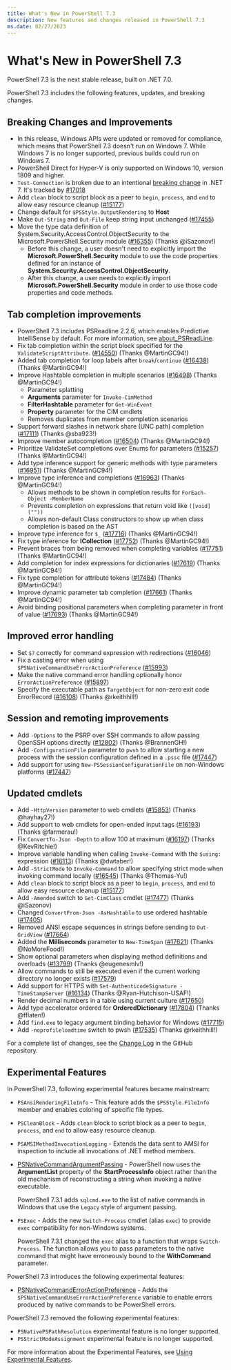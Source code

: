 ```yaml
---
title: What's New in PowerShell 7.3
description: New features and changes released in PowerShell 7.3
ms.date: 02/27/2023
---
```


# What's New in PowerShell 7.3

PowerShell 7.3 is the next stable release, built on .NET 7.0.

PowerShell 7.3 includes the following features, updates, and breaking changes.

## Breaking Changes and Improvements

- In this release, Windows APIs were updated or removed for compliance, which means that PowerShell
  7.3 doesn't run on Windows 7. While Windows 7 is no longer supported, previous builds could run on
  Windows 7.
- PowerShell Direct for Hyper-V is only supported on Windows 10, version 1809 and higher.
- `Test-Connection` is broken due to an intentional [breaking change][09] in .NET 7. It's tracked by
  [#17018][10]
- Add `clean` block to script block as a peer to `begin`, `process`, and `end` to allow easy
  resource cleanup ([#15177][15177])
- Change default for `$PSStyle.OutputRendering` to **Host**
- Make `Out-String` and `Out-File` keep string input unchanged ([#17455][17455])
- Move the type data definition of System.Security.AccessControl.ObjectSecurity to the
  Microsoft.PowerShell.Security module ([#16355][16355]) (Thanks @iSazonov!)
  - Before this change, a user doesn't need to explicitly import the
    **Microsoft.PowerShell.Security** module to use the code properties defined for an instance of
    **System.Security.AccessControl.ObjectSecurity**.
  - After this change, a user needs to explicitly import **Microsoft.PowerShell.Security** module in
    order to use those code properties and code methods.

## Tab completion improvements

- PowerShell 7.3 includes PSReadline 2.2.6, which enables Predictive IntelliSense by default. For
  more information, see [about_PSReadLine][12].
- Fix tab completion within the script block specified for the `ValidateScriptAttribute`.
  ([#14550][14550]) (Thanks @MartinGC94!)
- Added tab completion for loop labels after `break`/`continue` ([#16438][16438]) (Thanks
  @MartinGC94!)
- Improve Hashtable completion in multiple scenarios ([#16498][16498]) (Thanks @MartinGC94!)
  - Parameter splatting
  - **Arguments** parameter for `Invoke-CimMethod`
  - **FilterHashtable** parameter for `Get-WinEvent`
  - **Property** parameter for the CIM cmdlets
  - Removes duplicates from member completion scenarios
- Support forward slashes in network share (UNC path) completion ([#17111][17111]) (Thanks @sba923!)
- Improve member autocompletion ([#16504][16504]) (Thanks @MartinGC94!)
- Prioritize ValidateSet completions over Enums for parameters ([#15257][15257]) (Thanks
  @MartinGC94!)
- Add type inference support for generic methods with type parameters ([#16951][16951]) (Thanks
  @MartinGC94!)
- Improve type inference and completions ([#16963][16963]) (Thanks @MartinGC94!)
  - Allows methods to be shown in completion results for `ForEach-Object -MemberName`
  - Prevents completion on expressions that return void like `([void](""))`
  - Allows non-default Class constructors to show up when class completion is based on the AST
- Improve type inference for `$_` ([#17716][17716]) (Thanks @MartinGC94!)
- Fix type inference for **ICollection** ([#17752][17752]) (Thanks @MartinGC94!)
- Prevent braces from being removed when completing variables ([#17751][17751]) (Thanks
  @MartinGC94!)
- Add completion for index expressions for dictionaries ([#17619][17619]) (Thanks @MartinGC94!)
- Fix type completion for attribute tokens ([#17484][17484]) (Thanks @MartinGC94!)
- Improve dynamic parameter tab completion ([#17661][17661]) (Thanks @MartinGC94!)
- Avoid binding positional parameters when completing parameter in front of value ([#17693][17693])
  (Thanks @MartinGC94!)

## Improved error handling

- Set `$?` correctly for command expression with redirections ([#16046][16046])
- Fix a casting error when using `$PSNativeCommandUseErrorActionPreference` ([#15993][15993])
- Make the native command error handling optionally honor `ErrorActionPreference` ([#15897][15897])
- Specify the executable path as `TargetObject` for non-zero exit code ErrorRecord
  ([#16108][16108]) (Thanks @rkeithhill!)

## Session and remoting improvements

- Add `-Options` to the PSRP over SSH commands to allow passing OpenSSH options directly
  ([#12802][12802]) (Thanks @BrannenGH!)
- Add `-ConfigurationFile` parameter to `pwsh` to allow starting a new process with the session
  configuration defined in a `.pssc` file ([#17447][17447])
- Add support for using `New-PSSessionConfigurationFile` on non-Windows platforms ([#17447][17447])

## Updated cmdlets

- Add `-HttpVersion` parameter to web cmdlets ([#15853][15853]) (Thanks @hayhay27!)
- Add support to web cmdlets for open-ended input tags ([#16193][16193]) (Thanks @farmerau!)
- Fix `ConvertTo-Json -Depth` to allow 100 at maximum ([#16197][16197]) (Thanks @KevRitchie!)
- Improve variable handling when calling `Invoke-Command` with the `$using:` expression
  ([#16113][16113]) (Thanks @dwtaber!)
- Add `-StrictMode` to `Invoke-Command` to allow specifying strict mode when invoking command
  locally ([#16545][16545]) (Thanks @Thomas-Yu!)
- Add `clean` block to script block as a peer to `begin`, `process`, and `end` to allow easy
  resource cleanup ([#15177][15177])
- Add `-Amended` switch to `Get-CimClass` cmdlet ([#17477][17477]) (Thanks @iSazonov)
- Changed `ConvertFrom-Json -AsHashtable` to use ordered hashtable ([#17405][17405])
- Removed ANSI escape sequences in strings before sending to `Out-GridView` ([#17664][17664])
- Added the **Milliseconds** parameter to `New-TimeSpan` ([#17621][17621]) (Thanks @NoMoreFood!)
- Show optional parameters when displaying method definitions and overloads ([#13799][13799])
  (Thanks @eugenesmlv!)
- Allow commands to still be executed even if the current working directory no longer exists
  ([#17579][17579])
- Add support for HTTPS with `Set-AuthenticodeSignature -TimeStampServer` ([#16134][16134]) (Thanks
  @Ryan-Hutchison-USAF!)
- Render decimal numbers in a table using current culture ([#17650][17650])
- Add type accelerator ordered for **OrderedDictionary** ([#17804][17804]) (Thanks @fflaten!)
- Add `find.exe` to legacy argument binding behavior for Windows ([#17715][17715])
- Add `-noprofileloadtime` switch to pwsh ([#17535][17535]) (Thanks @rkeithhill!)

For a complete list of changes, see the [Change Log][11] in the GitHub repository.

## Experimental Features

In PowerShell 7.3, following experimental features became mainstream:

- `PSAnsiRenderingFileInfo` - This feature adds the `$PSStyle.FileInfo` member and enables
  coloring of specific file types.
- `PSCleanBlock` - Adds `clean` block to script block as a peer to `begin`, `process`, and `end`
  to allow easy resource cleanup.
- `PSAMSIMethodInvocationLogging` - Extends the data sent to AMSI for inspection to include all
  invocations of .NET method members.
- [PSNativeCommandArgumentPassing][08] - PowerShell now uses the **ArgumentList** property of the
  **StartProcessInfo** object rather than the old mechanism of reconstructing a string when invoking
  a native executable.

  PowerShell 7.3.1 adds `sqlcmd.exe` to the list of native commands in Windows that use the `Legacy`
  style of argument passing.
- `PSExec` - Adds the new `Switch-Process` cmdlet (alias `exec`) to provide `exec` compatibility for
  non-Windows systems.

  PowerShell 7.3.1 changed the `exec` alias to a function that wraps `Switch-Process`. The function
  allows you to pass parameters to the native command that might have erroneously bound to the
  **WithCommand** parameter.

PowerShell 7.3 introduces the following experimental features:

- [PSNativeCommandErrorActionPreference][06] - Adds the
  `$PSNativeCommandUseErrorActionPreference` variable to enable errors produced by native commands
  to be PowerShell errors.

PowerShell 7.3 removed the following experimental features:

- `PSNativePSPathResolution` experimental feature is no longer supported.
- `PSStrictModeAssignment` experimental feature is no longer supported.

For more information about the Experimental Features, see [Using Experimental Features][01].

<!-- end of content -->
<!-- reference links -->
[01]: ../learn/experimental-features.md
[06]: ../learn/experimental-features.md#psnativecommanderroractionpreference
[08]: ../learn/experimental-features.md#psnativecommandargumentpassing
[09]: https://github.com/dotnet/runtime/issues/66746
[10]: https://github.com/PowerShell/PowerShell/issues/17018
[11]: https://github.com/PowerShell/PowerShell/releases/tag/v7.3.0
[12]: /powershell/module/psreadline/about/about_psreadline#psreadline-release-history
[12802]: https://github.com/PowerShell/PowerShell/pull/12802
[13799]: https://github.com/PowerShell/PowerShell/pull/13799
[14550]: https://github.com/PowerShell/PowerShell/pull/14550
[15177]: https://github.com/PowerShell/PowerShell/pull/15177
[15257]: https://github.com/PowerShell/PowerShell/pull/15257
[15853]: https://github.com/PowerShell/PowerShell/pull/15853
[15897]: https://github.com/PowerShell/PowerShell/pull/15897
[15993]: https://github.com/PowerShell/PowerShell/pull/15993
[16046]: https://github.com/PowerShell/PowerShell/pull/16046
[16108]: https://github.com/PowerShell/PowerShell/pull/16108
[16113]: https://github.com/PowerShell/PowerShell/pull/16113
[16134]: https://github.com/PowerShell/PowerShell/pull/16134
[16193]: https://github.com/PowerShell/PowerShell/pull/16193
[16197]: https://github.com/PowerShell/PowerShell/pull/16197
[16355]: https://github.com/PowerShell/PowerShell/pull/16355
[16438]: https://github.com/PowerShell/PowerShell/pull/16438
[16498]: https://github.com/PowerShell/PowerShell/pull/16498
[16504]: https://github.com/PowerShell/PowerShell/pull/16504
[16545]: https://github.com/PowerShell/PowerShell/pull/16545
[16951]: https://github.com/PowerShell/PowerShell/pull/16951
[16963]: https://github.com/PowerShell/PowerShell/pull/16963
[17111]: https://github.com/PowerShell/PowerShell/pull/17111
[17405]: https://github.com/PowerShell/PowerShell/pull/17405
[17447]: https://github.com/PowerShell/PowerShell/pull/17447
[17455]: https://github.com/PowerShell/PowerShell/pull/17455
[17477]: https://github.com/PowerShell/PowerShell/pull/17477
[17484]: https://github.com/PowerShell/PowerShell/pull/17484
[17535]: https://github.com/PowerShell/PowerShell/pull/17535
[17579]: https://github.com/PowerShell/PowerShell/pull/17579
[17619]: https://github.com/PowerShell/PowerShell/pull/17619
[17621]: https://github.com/PowerShell/PowerShell/pull/17621
[17650]: https://github.com/PowerShell/PowerShell/pull/17650
[17661]: https://github.com/PowerShell/PowerShell/pull/17661
[17664]: https://github.com/PowerShell/PowerShell/pull/17664
[17693]: https://github.com/PowerShell/PowerShell/pull/17693
[17715]: https://github.com/PowerShell/PowerShell/pull/17715
[17716]: https://github.com/PowerShell/PowerShell/pull/17716
[17751]: https://github.com/PowerShell/PowerShell/pull/17751
[17752]: https://github.com/PowerShell/PowerShell/pull/17752
[17804]: https://github.com/PowerShell/PowerShell/pull/17804
